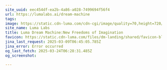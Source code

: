 ```yaml
---
site_uuid: eec454df-ea2b-4a86-a028-7499694f56f4
url: https://lumalabs.ai/dream-machine
tags: 
image: https://static.cdn-luma.com/cdn-cgi/image/quality=70,height=720/files/dm-landing/OG/ogfallback.jpeg
site_name: Luma Labs
title: Luma Dream Machine:New Freedoms of Imagination
favicon: https://static.cdn-luma.com/files/dm-landing/shared/favicon-black.ico
jina_last_request: 2025-03-09T06:45:05.785Z
jina_error: Error occurred
og_last_fetch: 2025-03-24T06:28:31.485Z
og_screenshot: 

---
```


